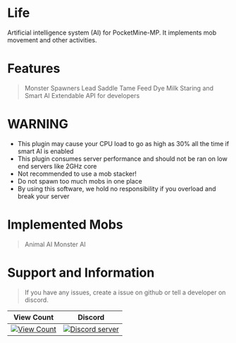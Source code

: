 # Life
Artificial intelligence system (AI) for PocketMine-MP.
It implements mob movement and other activities.

# Features

> Monster Spawners
> Lead
> Saddle
> Tame
> Feed
> Dye
> Milk
> Staring and Smart AI
> Extendable API for developers

# WARNING
- This plugin may cause your CPU load to go as high as 30% all the time if smart AI is enabled
- This plugin consumes server performance and should not be ran on low end servers like 2GHz core
- Not recommended to use a mob stacker!
- Do not spawn too much mobs in one place
- By using this software, we hold no responsibility if you overload and break your server

# Implemented Mobs
> Animal AI
> Monster AI

# Support and Information
> If you have any issues, create a issue on github or tell a developer on discord.

| View Count | Discord |
| :---: | :---: |
[![View Count](http://hits.dwyl.io/CubePM/Life.svg)](http://hits.dwyl.io/CubePM/Life) | <a href="https://discord.gg/2Nvgysk"><img src="https://discordapp.com/api/guilds/425712766687510528/embed.png" alt="Discord server"/></a> |


